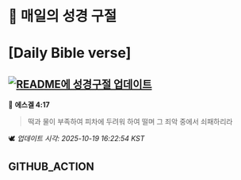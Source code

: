 # 🙏 매일의 성경 구절
# [Daily Bible verse]
## [![README에 성경구절 업데이트](https://github.com/DONGSUKA/first_test/actions/workflows/update-readme-bible.yml/badge.svg)](https://github.com/DONGSUKA/first_test/actions/workflows/update-readme-bible.yml)
<!-- START_BIBLE_VERSE -->
📖 **에스겔 4:17**
> 떡과 물이 부족하여 피차에 두려워 하여 떨며 그 죄악 중에서 쇠패하리라

🕊️ _업데이트 시각: 2025-10-19 16:22:54 KST_
  <!-- END_BIBLE_VERSE -->
## GITHUB_ACTION
